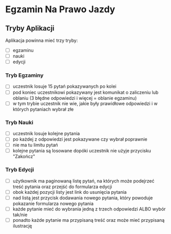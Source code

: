 # Egzamin Na Prawo Jazdy

## Tryby Aplikacji

Aplikacja powinna mieć trzy tryby:

- [ ] egzaminu
- [ ] nauki
- [ ] edycji

### Tryb Egzaminy

- [ ] uczestnik losuje 15 pytań pokazywanych po kolei
- [ ] pod koniec uczestnikowi pokazywany jest komunikat o zaliczeniu lub oblaniu (3 błędne odpowiedzi i więcej = oblanie egzaminu)
- [ ] w tym trybie uczestnik nie wie, jakie były prawidłowe odpowiedzi i w których pytaniach wybrał złe

### Tryb Nauki

- [ ] uczestnik losuje kolejne pytania
- [ ] po każdej z odpowiedzi jest pokazywane czy wybrał poprawnie
- [ ] nie ma tu limitu pytań
- [ ] kolejne pytania są losowane dopóki uczestnik nie użyje przycisku "Zakończ"

### Tryb Edycji

- [ ] użytkownik ma paginowaną listę pytań, na których może podejrzeć treść pytania oraz przejść do formularza edycji
- [ ] obok każdej pozycji listy jest link do usunięcia pytania
- [ ] nad listą jest przycisk dodawania nowego pytania, który powoduje pokazanie formularza nowego pytania
- [ ] każde pytanie mieć do wybrania jedną z trzech odpowiedzi ALBO wybór tak/nie
- [ ] ponadto każde pytanie ma przypisaną treść oraz może mieć przypisaną ilustrację
